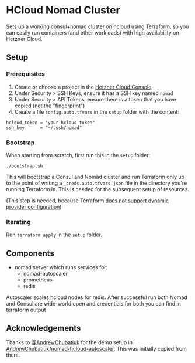 # HCloud Nomad Cluster

Sets up a working consul+nomad cluster on hcloud using Terraform, so you can easily run containers
(and other workloads) with high availability on Hetzner Cloud.

## Setup

### Prerequisites

1. Create or choose a project in the [Hetzner Cloud Console](https://console.hetzner.cloud/projects)
2. Under Security > SSH Keys, ensure it has a SSH key named `nomad`
3. Under Security > API Tokens, ensure there is a token that you have copied (not the "fingerprint")
4. Create a file `config.auto.tfvars` in the `setup` folder with the content:

```
hcloud_token = "your hcloud token"
ssh_key      = "~/.ssh/nomad"
```

### Bootstrap

When starting from scratch, first run this in the `setup` folder:

```
./bootstrap.sh
```

This will bootstrap a Consul and Nomad cluster and run Terraform only up to the point of writing a
`_creds.auto.tfvars.json` file in the directory you're running Terraform in. This is needed for the
subsequent setup of resources.

(This step is needed, because Terraform [does not support dynamic provider configuration](https://github.com/hashicorp/terraform/issues/25244))

### Iterating

Run `terraform apply` in the `setup` folder.

## Components

- nomad server which runs services for:
  - nomad-autoscaler
  - prometheus
  - redis

Autoscaler scales hcloud nodes for redis. After successful run both Nomad and Consul are wide-world open and credentials for both you can find in terraform output

## Acknowledgements

Thanks to [@AndrewChubatiuk](https://github.com/AndrewChubatiuk) for the demo setup in [AndrewChubatiuk/nomad-hcloud-autoscaler](https://github.com/AndrewChubatiuk/nomad-hcloud-autoscaler/tree/main/demo).
This was initially copied from there.
